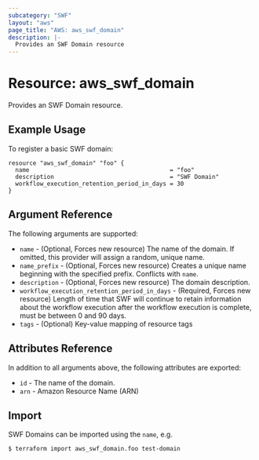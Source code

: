 ```yaml
---
subcategory: "SWF"
layout: "aws"
page_title: "AWS: aws_swf_domain"
description: |-
  Provides an SWF Domain resource
---
```


# Resource: aws_swf_domain

Provides an SWF Domain resource.

## Example Usage

To register a basic SWF domain:

```hcl
resource "aws_swf_domain" "foo" {
  name                                        = "foo"
  description                                 = "SWF Domain"
  workflow_execution_retention_period_in_days = 30
}
```

## Argument Reference

The following arguments are supported:

* `name` - (Optional, Forces new resource) The name of the domain. If omitted, this provider will assign a random, unique name.
* `name_prefix` - (Optional, Forces new resource) Creates a unique name beginning with the specified prefix. Conflicts with `name`.
* `description` - (Optional, Forces new resource) The domain description.
* `workflow_execution_retention_period_in_days` - (Required, Forces new resource) Length of time that SWF will continue to retain information about the workflow execution after the workflow execution is complete, must be between 0 and 90 days.
* `tags` - (Optional) Key-value mapping of resource tags

## Attributes Reference

In addition to all arguments above, the following attributes are exported:

* `id` - The name of the domain.
* `arn` - Amazon Resource Name (ARN)

## Import

SWF Domains can be imported using the `name`, e.g.

```
$ terraform import aws_swf_domain.foo test-domain
```
